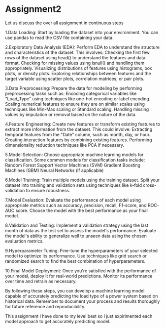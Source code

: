 # Assignment2
Let us discuss the over all assignment in continuous steps

1.Data Loading: Start by loading the dataset into your environment. You can use pandas to read the CSV file containing your data.

2.Exploratory Data Analysis (EDA): Perform EDA to understand the structure and characteristics of the dataset. This involves:
Checking the first few rows of the dataset using head() to understand the features and data format.
Checking for missing values using isnull() and handling them appropriately.
Visualizing distributions of features using histograms, box plots, or density plots.
Exploring relationships between features and the target variable using scatter plots, correlation matrices, or pair plots.

3.Data Preprocessing: Prepare the data for modeling by performing preprocessing tasks such as:
Encoding categorical variables like "Load_Type" using techniques like one-hot encoding or label encoding.
Scaling numerical features to ensure they are on similar scales using techniques like Min-Max scaling or Standard scaling.
Handling missing values by imputation or removal based on the nature of the data.

4.Feature Engineering: Create new features or transform existing features to extract more information from the dataset. This could involve:
Extracting temporal features from the "Date" column, such as month, day, or hour.
Creating interaction features by combining existing features.
Performing dimensionality reduction techniques like PCA if necessary.

5.Model Selection: Choose appropriate machine learning models for classification. Some common models for classification tasks include:
Random Forest
Support Vector Machines (SVM)
Gradient Boosting Machines (GBM)
Neural Networks (if applicable)

6.Model Training: Train multiple models using the training dataset. Split your dataset into training and validation sets using techniques like k-fold cross-validation to ensure robustness.

7.Model Evaluation: Evaluate the performance of each model using appropriate metrics such as accuracy, precision, recall, F1-score, and ROC-AUC score. Choose the model with the best performance as your final model.

8.Validation and Testing: Implement a validation strategy using the last month of data as the test set to assess the model's performance. Evaluate the model's ability to generalize well to unseen data using the chosen evaluation metrics.

9.Hyperparameter Tuning: Fine-tune the hyperparameters of your selected model to optimize its performance. Use techniques like grid search or randomized search to find the best combination of hyperparameters.

10.Final Model Deployment: Once you're satisfied with the performance of your model, deploy it for real-world predictions. Monitor its performance over time and retrain as necessary.

By following these steps, you can develop a machine learning model capable of accurately predicting the load type of a power system based on historical data. Remember to document your process and results thoroughly for future reference and reproducibility.

This assignment I have done to my level best so I just expirimented each model approach to get accurately predicting model.
